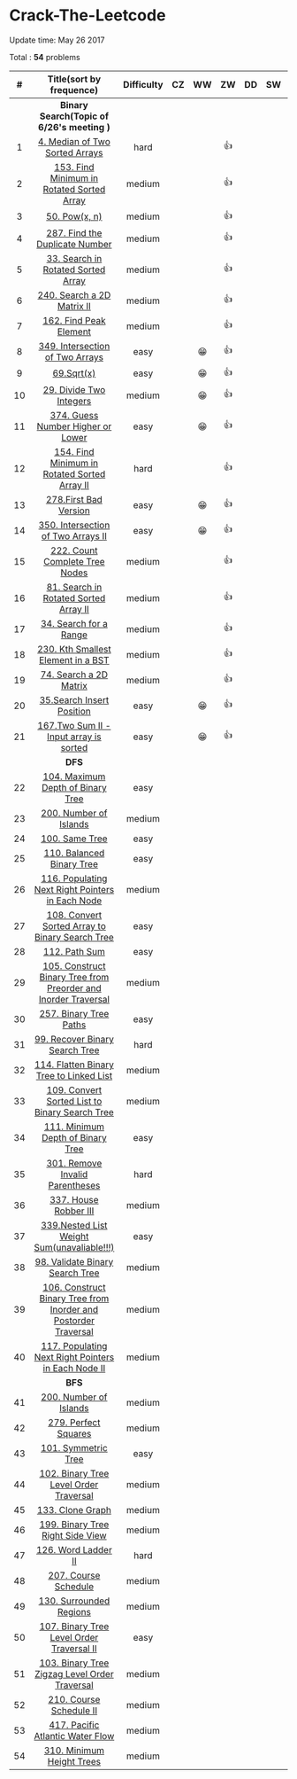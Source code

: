 # Crack-The-Leetcode



Update time: May 26 2017

Total : **54** problems


| # | Title(sort by frequence) | Difficulty |CZ | WW | ZW | DD | SW | LJ |
|:---:|:---:|:---:|:---:|:---:|:---:|:---:|:---:|:---:|
||**Binary Search(Topic of 6/26's meeting )**|
| 1 | [4. Median of Two Sorted Arrays](https://leetcode.com/problems/median-of-two-sorted-arrays/#/description) |hard|||:+1:||||
| 2 | [153. Find Minimum in Rotated Sorted Array](https://leetcode.com/problems/find-minimum-in-rotated-sorted-array/#/description) |medium|||:+1:||||
| 3 | [50. Pow(x, n)](https://leetcode.com/problems/powx-n/#/description) |medium|||:+1:||||
| 4 | [287. Find the Duplicate Number](https://leetcode.com/problems/find-the-duplicate-number/#/description) |medium|||:+1:||||
| 5 | [33. Search in Rotated Sorted Array](https://leetcode.com/problems/search-in-rotated-sorted-array/#/description) |medium|||:+1:||||
| 6 | [240. Search a 2D Matrix II](https://leetcode.com/problems/search-a-2d-matrix-ii/#/description) |medium|||:+1:||||
| 7 | [162. Find Peak Element](https://leetcode.com/problems/find-peak-element/#/description) |medium|||:+1:||||
| 8 | [349. Intersection of Two Arrays](https://leetcode.com/problems/intersection-of-two-arrays/#/description) |easy||:grin:|:+1:||||
| 9 | [69.Sqrt(x)](https://leetcode.com/problems/sqrtx/#/description) |easy||:grin:|:+1:|||||
| 10 | [29. Divide Two Integers](https://leetcode.com/problems/divide-two-integers/#/description) |medium||:grin:|:+1:||||
| 11 | [374. Guess Number Higher or Lower](https://leetcode.com/problems/guess-number-higher-or-lower/#/description) |easy||:grin:|:+1:||||
| 12 | [154. Find Minimum in Rotated Sorted Array II](https://leetcode.com/problems/find-minimum-in-rotated-sorted-array-ii/#/description) |hard|||:+1:||||
| 13 | [278.First Bad Version](https://leetcode.com/problems/first-bad-version/#/description) |easy||:grin:|:+1:||||
| 14 | [350. Intersection of Two Arrays II](https://leetcode.com/problems/intersection-of-two-arrays-ii/#/description) |easy||:grin:|:+1:||||
| 15 | [222. Count Complete Tree Nodes](https://leetcode.com/problems/count-complete-tree-nodes/#/description) |medium|||:+1:||||
| 16 | [81. Search in Rotated Sorted Array II](https://leetcode.com/problems/search-in-rotated-sorted-array-ii/#/description) |medium|||:+1:||||
| 17 | [34. Search for a Range](https://leetcode.com/problems/search-for-a-range/#/description) |medium|||:+1:||||
| 18 | [230. Kth Smallest Element in a BST](https://leetcode.com/problems/kth-smallest-element-in-a-bst/#/description) |medium|||:+1:||||
| 19 | [74. Search a 2D Matrix](https://leetcode.com/problems/search-a-2d-matrix/#/description) |medium|||:+1:||||
| 20 | [35.Search Insert Position](https://leetcode.com/problems/search-insert-position/#/description)|easy||:grin:|:+1:||||
| 21 | [167.Two Sum II - Input array is sorted](https://leetcode.com/problems/two-sum-ii-input-array-is-sorted/#/description) |easy||:grin:|:+1:||||
||**DFS**|
| 22 | [104. Maximum Depth of Binary Tree](https://leetcode.com/problems/maximum-depth-of-binary-tree/#/description) |easy|||||||
| 23 | [200. Number of Islands](https://leetcode.com/problems/number-of-islands/#/description) |medium|||||||
| 24 | [100. Same Tree](https://leetcode.com/problems/same-tree/#/description) |easy|||||||
| 25 | [110. Balanced Binary Tree](https://leetcode.com/problems/balanced-binary-tree/#/description) |easy|||||||
| 26 | [116. Populating Next Right Pointers in Each Node](https://leetcode.com/problems/populating-next-right-pointers-in-each-node/#/description) |medium|||||||
| 27 | [108. Convert Sorted Array to Binary Search Tree](https://leetcode.com/problems/convert-sorted-array-to-binary-search-tree/#/description) |easy|||||||
| 28 | [112. Path Sum](https://leetcode.com/problems/path-sum/#/description) |easy|||||||
| 29 | [105. Construct Binary Tree from Preorder and Inorder Traversal](https://leetcode.com/problems/construct-binary-tree-from-preorder-and-inorder-traversal/#/description) |medium|||||||
| 30 | [257. Binary Tree Paths](https://leetcode.com/problems/binary-tree-paths/#/description) |easy|||||||
| 31 | [99. Recover Binary Search Tree](https://leetcode.com/problems/recover-binary-search-tree/#/description) |hard|||||||
| 32 | [114. Flatten Binary Tree to Linked List](https://leetcode.com/problems/flatten-binary-tree-to-linked-list/#/description) |medium|||||||
| 33 | [109. Convert Sorted List to Binary Search Tree](https://leetcode.com/problems/convert-sorted-list-to-binary-search-tree/#/description) |medium|||||||
| 34 | [111. Minimum Depth of Binary Tree](https://leetcode.com/problems/minimum-depth-of-binary-tree/#/description) |easy|||||||
| 35 | [301. Remove Invalid Parentheses](https://leetcode.com/problems/remove-invalid-parentheses/#/description) |hard|||||||
| 36 | [337. House Robber III](https://leetcode.com/problems/house-robber-iii/#/description) |medium|||||||
| 37 | [339.Nested List Weight Sum(unavaliable!!!)]() |easy|||||||
| 38 | [98. Validate Binary Search Tree](https://leetcode.com/problems/validate-binary-search-tree/#/description) |medium|||||||
| 39 | [106. Construct Binary Tree from Inorder and Postorder Traversal](https://leetcode.com/problems/construct-binary-tree-from-inorder-and-postorder-traversal/#/description) |medium|||||||
| 40 | [117. Populating Next Right Pointers in Each Node II](https://leetcode.com/problems/populating-next-right-pointers-in-each-node-ii/#/description) |medium|||||||
||**BFS**|
| 41 | [200. Number of Islands](https://leetcode.com/problems/number-of-islands/#/description) |medium|||||||
| 42 | [279. Perfect Squares](https://leetcode.com/problems/perfect-squares/#/description) |medium|||||||
| 43 | [101. Symmetric Tree](https://leetcode.com/problems/symmetric-tree/#/description) |easy|||||||
| 44 | [102. Binary Tree Level Order Traversal](https://leetcode.com/problems/binary-tree-level-order-traversal/#/description) |medium|||||||
| 45 | [133. Clone Graph](https://leetcode.com/problems/clone-graph/#/description) |medium|||||||
| 46 | [199. Binary Tree Right Side View](https://leetcode.com/problems/binary-tree-right-side-view/#/description) |medium|||||||
| 47 | [126. Word Ladder II](https://leetcode.com/problems/word-ladder-ii/#/description) |hard|||||||
| 48 | [207. Course Schedule](https://leetcode.com/problems/course-schedule/#/description) |medium|||||||
| 49 | [130. Surrounded Regions](https://leetcode.com/problems/surrounded-regions/#/description) |medium|||||||
| 50 | [107. Binary Tree Level Order Traversal II](https://leetcode.com/problems/binary-tree-level-order-traversal-ii/#/description) |easy|||||||
| 51 | [103. Binary Tree Zigzag Level Order Traversal](https://leetcode.com/problems/binary-tree-zigzag-level-order-traversal/#/description) |medium|||||||
| 52 | [210. Course Schedule II](https://leetcode.com/problems/course-schedule-ii/#/description) |medium|||||||
| 53 | [417. Pacific Atlantic Water Flow](https://leetcode.com/problems/pacific-atlantic-water-flow/#/description) |medium|||||||
| 54 | [310. Minimum Height Trees](https://leetcode.com/problems/minimum-height-trees/#/description) |medium|||||||
